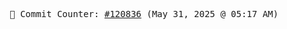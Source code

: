 <p align="center">
    <samp>
        📮 Commit Counter: <a href="https://github.com/Javascript-void0/Javascript-void0/commits/main">#120836</a> (May 31, 2025 @ 05:17 AM)
    </samp>
</p>